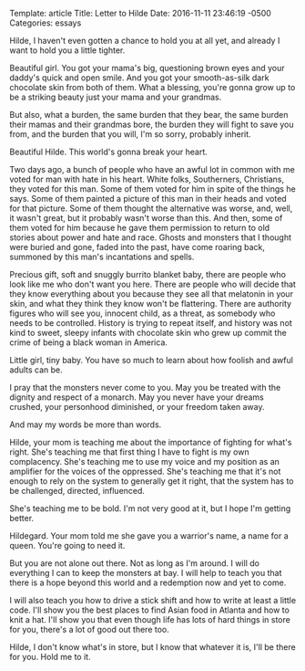 Template: article
Title:  Letter to Hilde
Date:   2016-11-11 23:46:19 -0500
Categories: essays

Hilde, I haven't even gotten a chance to hold you at all yet, and already I want to hold you a little tighter.

Beautiful girl. You got your mama's big, questioning brown eyes and your daddy's quick and open smile.
And you got your smooth-as-silk dark chocolate skin from both of them.
What a blessing, you're gonna grow up to be a striking beauty just your mama and your grandmas.

But also, what a burden, the same burden that they bear, the same burden their mamas and their grandmas bore,
the burden they will fight to save you from, and the burden that you will, I'm so sorry, probably inherit.

Beautiful Hilde. This world's gonna break your heart.

Two days ago, a bunch of people who have an awful lot in common with me voted for man with hate in his heart.
White folks, Southerners, Christians, they voted for this man.
Some of them voted for him in spite of the things he says. Some of them painted a picture of this man in their heads
and voted for that picture. Some of them thought the alternative was worse, and, well, it wasn't great, but it probably wasn't worse than this.
And then, some of them voted for him because he gave them permission to return to old stories about power and hate and
race.
Ghosts and monsters that I thought were buried and gone, faded into the past, have come roaring back, summoned by this man's incantations and spells.

Precious gift, soft and snuggly burrito blanket baby, there are people who look like me who don't want you here.
There are people who will decide that they know everything about you because they see all that melatonin in your skin,
and what they think they know won't be flattering.
There are authority figures who will see you, innocent child, as a threat, as somebody who needs to be controlled.
History is trying to repeat itself, and history was not kind to sweet, sleepy infants with chocolate skin
who grew up commit the crime of being a black woman in America.

Little girl, tiny baby. You have so much to learn about how foolish and awful adults can be.

I pray that the monsters never come to you. May you be treated with the dignity and respect of a monarch.
May you never have your dreams crushed, your personhood diminished, or your freedom taken away.

And may my words be more than words.

Hilde, your mom is teaching me about the importance of fighting for what's right.
She's teaching me that first thing I have to fight is my own complacency.
She's teaching me to use my voice and my position as an amplifier for the voices of the oppressed.
She's teaching me that it's not enough to rely on the system to generally get it right, that the system has
to be challenged, directed, influenced.

She's teaching me to be bold. I'm not very good at it, but I hope I'm getting better.

Hildegard. Your mom told me she gave you a warrior's name, a name for a queen. You're going to need it.

But you are not alone out there. Not as long as I'm around. I will do everything I can to keep the monsters at bay.
I will help to teach you that there is a hope beyond this world and a redemption now and yet to come.

I will also teach you how to drive a stick shift and how to write at least a little code. I'll show you the best
places to find Asian food in Atlanta and how to knit a hat. I'll show you that even though life has lots of hard things in store for you,
there's a lot of good out there too.

Hilde, I don't know what's in store, but I know that whatever it is, I'll be there for you. Hold me to it.
